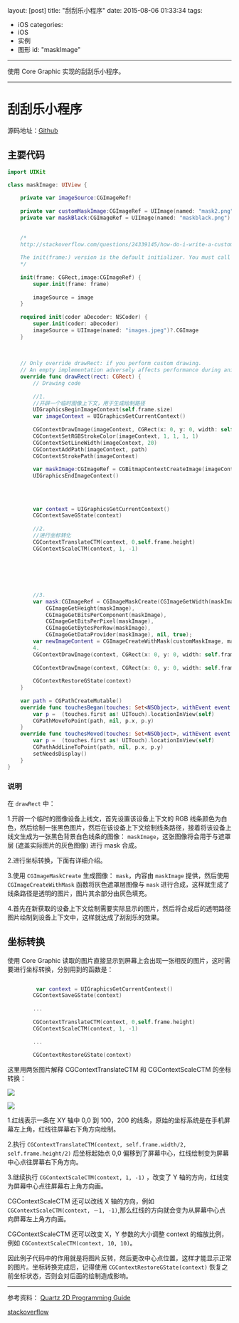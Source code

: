 layout: [post]
title: "刮刮乐小程序"
date: 2015-08-06 01:33:34
tags: 
- iOS
categories: 
- iOS
- 实例
- 图形
id: "maskImage"
---

使用 Core Graphic 实现的刮刮乐小程序。

<!-- more -->


---

# 刮刮乐小程序

源码地址：[Github](https://github.com/Humyang/CoreGraphicMaskImage)

## 主要代码

```swift
import UIKit

class maskImage: UIView {
    
    private var imageSource:CGImageRef!
    
    private var customMaskImage:CGImageRef = UIImage(named: "mask2.png")!.CGImage
    private var maskBlack:CGImageRef = UIImage(named: "maskblack.png")!.CGImage
    
    
    /*
    http://stackoverflow.com/questions/24339145/how-do-i-write-a-custom-init-for-a-uiview-subclass-in-swift
    
    The init(frame:) version is the default initializer. You must call it only after initializing your instance variables. If this view is being reconstituted from a Nib then your custom initializer will not be called, and instead the init(coder:) version will be called. Since Swift now requires an implementation of the required init(coder:), I have updated the example below and changed the let variable declarations to var and optional. In this case, you would initialize them in awakeFromNib() or at some later time.
    */
    
    init(frame: CGRect,image:CGImageRef) {
        super.init(frame: frame)
        
        imageSource = image
    }
    
    required init(coder aDecoder: NSCoder) {
        super.init(coder: aDecoder)
        imageSource = UIImage(named: "images.jpeg")?.CGImage
    }
    
    
    
    // Only override drawRect: if you perform custom drawing.
    // An empty implementation adversely affects performance during animation.
    override func drawRect(rect: CGRect) {
        // Drawing code
        
        //1.
        //开辟一个临时图像上下文，用于生成绘制路径
        UIGraphicsBeginImageContext(self.frame.size)
        var imageContext = UIGraphicsGetCurrentContext()
        
        CGContextDrawImage(imageContext, CGRect(x: 0, y: 0, width: self.frame.width, height: self.frame.height), maskBlack)
        CGContextSetRGBStrokeColor(imageContext, 1, 1, 1, 1)
        CGContextSetLineWidth(imageContext, 20)
        CGContextAddPath(imageContext, path)
        CGContextStrokePath(imageContext)
        
        var maskImage:CGImageRef = CGBitmapContextCreateImage(imageContext)
        UIGraphicsEndImageContext()
        
        
        
        
        var context = UIGraphicsGetCurrentContext()
        CGContextSaveGState(context)
        
        //2.
        //进行坐标转化
        CGContextTranslateCTM(context, 0,self.frame.height)
        CGContextScaleCTM(context, 1, -1)
        
        
        
        
        
        
        //3.
        var mask:CGImageRef = CGImageMaskCreate(CGImageGetWidth(maskImage),
            CGImageGetHeight(maskImage),
            CGImageGetBitsPerComponent(maskImage),
            CGImageGetBitsPerPixel(maskImage),
            CGImageGetBytesPerRow(maskImage),
            CGImageGetDataProvider(maskImage), nil, true);
        var newImageContent = CGImageCreateWithMask(customMaskImage, mask)
        4.
        CGContextDrawImage(context, CGRect(x: 0, y: 0, width: self.frame.width, height: self.frame.height), imageSource)
        
        CGContextDrawImage(context, CGRect(x: 0, y: 0, width: self.frame.width, height: self.frame.height), newImageContent)
        
        CGContextRestoreGState(context)
    }
    
    var path = CGPathCreateMutable()
    override func touchesBegan(touches: Set<NSObject>, withEvent event: UIEvent) {
        var p =  (touches.first as! UITouch).locationInView(self)
        CGPathMoveToPoint(path, nil, p.x, p.y)
    }
    override func touchesMoved(touches: Set<NSObject>, withEvent event: UIEvent) {
        var p =  (touches.first as! UITouch).locationInView(self)
        CGPathAddLineToPoint(path, nil, p.x, p.y)
        setNeedsDisplay()
    }
}
```

### 说明

在 `drawRect` 中：

1.开辟一个临时的图像设备上线文，首先设置该设备上下文的 RGB 线条颜色为白色，然后绘制一张黑色图片，然后在该设备上下文绘制线条路径，接着将该设备上线文生成为一张黑色背景白色线条的图像： `maskImage`，这张图像将会用于与遮罩层 (遮盖实际图片的灰色图像) 进行 mask 合成。

2.进行坐标转换，下面有详细介绍。

3.使用 `CGImageMaskCreate` 生成图像： `mask`，内容由 `maskImage` 提供，然后使用 `CGImageCreateWithMask` 函数将灰色遮罩层图像与 `mask` 进行合成，这样就生成了线条路径是透明的图片，图片其余部分由灰色填充。

4.首先在新获取的设备上下文绘制需要实际显示的图片，然后将合成后的透明路径图片绘制到设备上下文中，这样就达成了刮刮乐的效果。

## 坐标转换

使用 Core Graphic 读取的图片直接显示到屏幕上会出现一张相反的图片，这时需要进行坐标转换，分别用到的函数是：

```swift

		 var context = UIGraphicsGetCurrentContext()
        CGContextSaveGState(context)
        
        ...
        
        CGContextTranslateCTM(context, 0,self.frame.height)
        CGContextScaleCTM(context, 1, -1)
        
        ...
        
        CGContextRestoreGState(context)
```

这里用两张图片解释 CGContextTranslateCTM 和 CGContextScaleCTM 的坐标转换：

![](./坐标系统转化.001.jpg)

![](./坐标系统转化.002.jpg)

1.红线表示一条在 XY 轴中 0,0 到 100，200 的线条，原始的坐标系统是在手机屏幕左上角，红线往屏幕右下角方向绘制。

2.执行 `CGContextTranslateCTM(context, self.frame.width/2, self.frame.height/2)` 后坐标起始点 0,0 偏移到了屏幕中心，红线绘制变为屏幕中心点往屏幕右下角方向。

3.继续执行 `CGContextScaleCTM(context, 1, -1)` ，改变了 Y 轴的方向，红线变为屏幕中心点往屏幕右上角方向画。

CGContextScaleCTM 还可以改线 X 轴的方向，例如 `CGContextScaleCTM(context, －1, -1)`,那么红线的方向就会变为从屏幕中心点向屏幕左上角方向画。

CGContextScaleCTM 还可以改变 X，Y 参数的大小调整 context 的缩放比例，例如 `CGContextScaleCTM(context, 10, 10)`。


因此例子代码中的作用就是将图片反转，然后更改中心点位置，这样才能显示正常的图片。坐标转换完成后，记得使用 `CGContextRestoreGState(context)` 恢复之前坐标状态，否则会对后面的绘制造成影响。


---

参考资料：
[Quartz 2D Programming Guide](https://developer.apple.com/library/ios/documentation/GraphicsImaging/Conceptual/drawingwithquartz2d/dq_images/dq_images.html#//apple_ref/doc/uid/TP30001066-CH212-CJBDIJEE)

[stackoverflow](http://stackoverflow.com/questions/18939417/uiimage-masking-problems-ios-7)